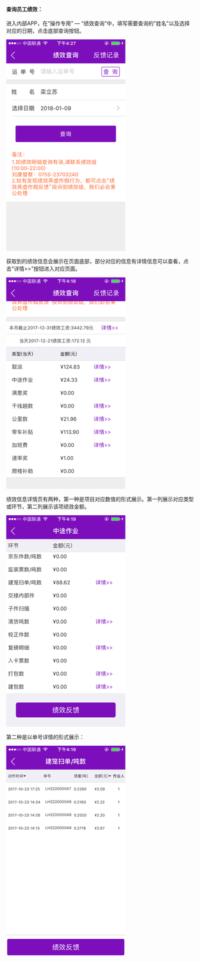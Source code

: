 #### 查询员工绩效：

进入内部APP，在“操作专用” — “绩效查询”中，填写需要查询的"姓名"以及选择对应的日期，点击底部查询按钮。

![](/assets/IMG_0133.png)

获取到的绩效信息会展示在页面底部，部分对应的信息有详情信息可以查看，点击"详情&gt;&gt;"按钮进入对应页面。

![](/assets/IMG_0128.png)

绩效信息详情页有两种，第一种是项目对应数值的形式展示。第一列展示对应类型或环节，第二列展示该项绩效金额。

![](/assets/IMG_0129.png)

第二种是以单号详情的形式展示：

![](/assets/IMG_0130.png)


